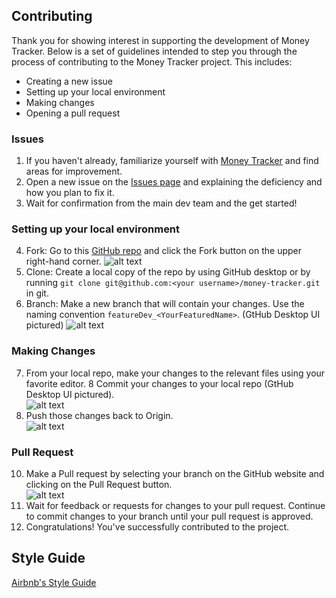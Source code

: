 ## Contributing

Thank you for showing interest in supporting the development of Money Tracker. Below is a set of guidelines intended to step you through the process of contributing to the Money Tracker project. This includes:
* Creating a new issue 
* Setting up your local environment 
* Making changes 
* Opening a pull request 

### Issues

1.  If you haven't already, familiarize yourself with [Money Tracker](https://moneytracker.cc/) and find areas for improvement.    
2.  Open a new issue on the [Issues page](https://github.com/jtran8/money-tracker-a2/issues) and explaining the deficiency and how you plan to fix it.
3.  Wait for confirmation from the main dev team and the get started!

### Setting up your local environment

4.	Fork: Go to this [GitHub repo](https://github.com/jtran8/money-tracker-a2) and click the Fork button on the upper right-hand corner.
    ![alt text](https://i.imgur.com/ZwaEQOl.png)
5.	Clone: Create a local copy of the repo by using GitHub desktop or by running 
    ```git clone git@github.com:<your username>/money-tracker.git``` in git.
6.	Branch: Make a new branch that will contain your changes. Use the naming convention ```featureDev_<YourFeaturedName>```. (GtHub Desktop UI pictured)
    ![alt text](https://i.imgur.com/lFapQOL.png)
    
### Making Changes

7.	From your local repo, make your changes to the relevant files using your favorite editor.
8	Commit your changes to your local repo (GtHub Desktop UI pictured).  
    ![alt text](https://i.imgur.com/thnemi8.png)
9.  Push those changes back to Origin.  
    ![alt text](https://i.imgur.com/5DRKX1x.png)

### Pull Request

10. Make a Pull request by selecting your branch on the GitHub website and clicking on the Pull Request button.  
    ![alt text](https://i.imgur.com/6ZcGpcc.png)
11. Wait for feedback or requests for changes to your pull request. Continue to commit changes to your branch until your pull request is approved.
12. Congratulations! You've successfully contributed to the project.

## Style Guide

[Airbnb's Style Guide](https://github.com/airbnb/javascript#naming-conventions)
